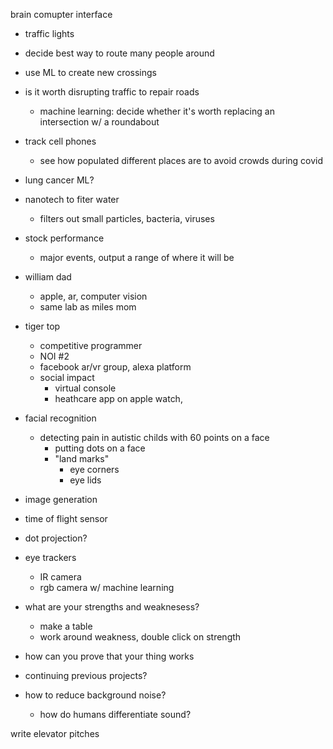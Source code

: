 
brain comupter interface
- traffic lights
- decide best way to route many people around
- use ML to create new crossings
- is it worth disrupting traffic to repair roads
    - machine learning: decide whether it's worth replacing an intersection w/ a roundabout
- track cell phones
    - see how populated different places are to avoid crowds during covid
- lung cancer ML?
- nanotech to fiter water
    - filters out small particles, bacteria, viruses
- stock performance
    - major events, output a range of where it will be

- william dad
    - apple, ar, computer vision
    - same lab as miles mom
- tiger top
    - competitive programmer
    - NOI #2
    - facebook ar/vr group, alexa platform
    - social impact
        - virtual console
        - heathcare app on apple watch, 
- facial recognition
    - detecting pain in autistic childs with 60 points on a face
        - putting dots on a face
        - "land marks"
            - eye corners
            - eye lids
- image generation

- time of flight sensor
- dot projection?
- eye trackers
    - IR camera
    - rgb camera w/ machine learning

- what are your strengths and weaknesess?
    - make a table
    - work around weakness, double click on strength
- how can you prove that your thing works

- continuing previous projects?
- how to reduce background noise?
    - how do humans differentiate sound?


write elevator pitches
